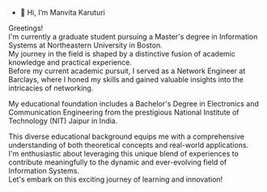 - 👋 Hi, I’m Manvita Karuturi <br>

Greetings! <br>
I'm currently a graduate student pursuing a Master's degree in Information Systems at Northeastern University in Boston. <br>
My journey in the field is shaped by a distinctive fusion of academic knowledge and practical experience. <br>
Before my current academic pursuit, I served as a Network Engineer at Barclays, where I honed my skills and gained valuable insights into the intricacies of networking.<br>

My educational foundation includes a Bachelor's Degree in Electronics and Communication Engineering from the prestigious National Institute of Technology (NIT) Jaipur in India.<br>

This diverse educational background equips me with a comprehensive understanding of both theoretical concepts and real-world applications. <br>
I'm enthusiastic about leveraging this unique blend of experiences to contribute meaningfully to the dynamic and ever-evolving field of Information Systems. <br>
Let's embark on this exciting journey of learning and innovation!

<!---
smank7/smank7 is a ✨ special ✨ repository because its `README.md` (this file) appears on your GitHub profile.
You can click the Preview link to take a look at your changes.
--->
